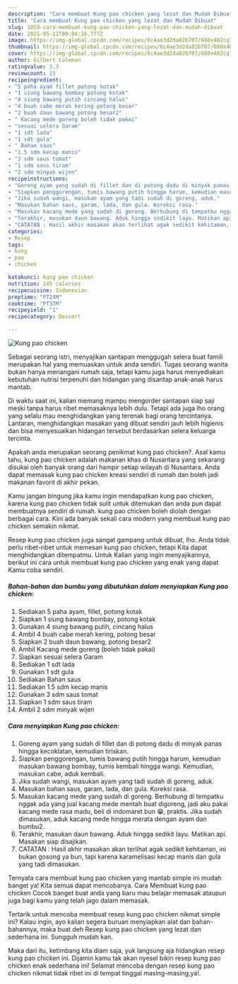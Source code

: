 ```yaml
---
description: "Cara membuat Kung pao chicken yang lezat dan Mudah Dibuat"
title: "Cara membuat Kung pao chicken yang lezat dan Mudah Dibuat"
slug: 1059-cara-membuat-kung-pao-chicken-yang-lezat-dan-mudah-dibuat
date: 2021-05-11T00:04:16.777Z
image: https://img-global.cpcdn.com/recipes/6c4ae3d2da82b707/680x482cq70/kung-pao-chicken-foto-resep-utama.jpg
thumbnail: https://img-global.cpcdn.com/recipes/6c4ae3d2da82b707/680x482cq70/kung-pao-chicken-foto-resep-utama.jpg
cover: https://img-global.cpcdn.com/recipes/6c4ae3d2da82b707/680x482cq70/kung-pao-chicken-foto-resep-utama.jpg
author: Gilbert Coleman
ratingvalue: 3.3
reviewcount: 15
recipeingredient:
- "5 paha ayam fillet potong kotak"
- "1 siung bawang bombay potong kotak"
- "4 siung bawang putih cincang halus"
- "4 buah cabe merah kering potong besar"
- "2 buah daun bawang potong besar2"
- " Kacang mede goreng boleh tidak pakai"
- "sesuai selera Garam"
- "1 sdt lada"
- "1 sdt gula"
- " Bahan saus"
- "1.5 sdm kecap manis"
- "3 sdm saus tomat"
- "1 sdm saus tiram"
- "2 sdm minyak wijen"
recipeinstructions:
- "Goreng ayam yang sudah di fillet dan di potong dadu di minyak panas hingga kecoklatan, kemudian tiriskan."
- "Siapkan penggorengan, tumis bawang putih hingga harum, kemudian masukan bawang bombay, tumis kembali hingga wangi. Kemudian, masukan cabe, aduk kembali."
- "Jika sudah wangi, masukan ayam yang tadi sudah di goreng, aduk."
- "Masukan bahan saus, garam, lada, dan gula. Koreksi rasa."
- "Masukan kacang mede yang sudah di goreng. Berhubung di tempatku nggak ada yang jual kacang mede mentah buat digoreng, jadi aku pakai kacang mede rasa madu, beli di indomaret bun 😁, praktis. Jika sudah dimasukan, aduk kacang mede hingga merata dengan ayam dan bumbu2."
- "Terakhir, masukan daun bawang. Aduk hingga sedikit layu. Matikan api. Masakan siap disajikan."
- "CATATAN : Hasil akhir masakan akan terlihat agak sedikit kehitaman, ini bukan gosong ya bun, tapi karena karamelisasi kecap manis dan gula yang tadi dimasukan."
categories:
- Resep
tags:
- kung
- pao
- chicken

katakunci: kung pao chicken 
nutrition: 145 calories
recipecuisine: Indonesian
preptime: "PT24M"
cooktime: "PT37M"
recipeyield: "1"
recipecategory: Dessert

---
```



![Kung pao chicken](https://img-global.cpcdn.com/recipes/6c4ae3d2da82b707/680x482cq70/kung-pao-chicken-foto-resep-utama.jpg)

Sebagai seorang istri, menyajikan santapan menggugah selera buat famili merupakan hal yang memuaskan untuk anda sendiri. Tugas seorang  wanita bukan hanya menangani rumah saja, tetapi kamu juga harus menyediakan kebutuhan nutrisi terpenuhi dan hidangan yang disantap anak-anak harus mantab.

Di waktu  saat ini, kalian memang mampu mengorder santapan siap saji meski tanpa harus ribet memasaknya lebih dulu. Tetapi ada juga lho orang yang selalu mau menghidangkan yang terenak bagi orang tercintanya. Lantaran, menghidangkan masakan yang dibuat sendiri jauh lebih higienis dan bisa menyesuaikan hidangan tersebut berdasarkan selera keluarga tercinta. 



Apakah anda merupakan seorang penikmat kung pao chicken?. Asal kamu tahu, kung pao chicken adalah makanan khas di Nusantara yang sekarang disukai oleh banyak orang dari hampir setiap wilayah di Nusantara. Anda dapat memasak kung pao chicken kreasi sendiri di rumah dan boleh jadi makanan favorit di akhir pekan.

Kamu jangan bingung jika kamu ingin mendapatkan kung pao chicken, karena kung pao chicken tidak sulit untuk ditemukan dan anda pun dapat membuatnya sendiri di rumah. kung pao chicken boleh diolah dengan berbagai cara. Kini ada banyak sekali cara modern yang membuat kung pao chicken semakin nikmat.

Resep kung pao chicken juga sangat gampang untuk dibuat, lho. Anda tidak perlu ribet-ribet untuk memesan kung pao chicken, tetapi Kita dapat menghidangkan ditempatmu. Untuk Kalian yang ingin menyajikannya, berikut ini cara untuk membuat kung pao chicken yang enak yang dapat Kamu coba sendiri.

<!--inarticleads1-->

##### Bahan-bahan dan bumbu yang dibutuhkan dalam menyiapkan Kung pao chicken:

1. Sediakan 5 paha ayam, fillet, potong kotak
1. Siapkan 1 siung bawang bombay, potong kotak
1. Gunakan 4 siung bawang putih, cincang halus
1. Ambil 4 buah cabe merah kering, potong besar
1. Siapkan 2 buah daun bawang, potong besar2
1. Ambil  Kacang mede goreng (boleh tidak pakai)
1. Siapkan sesuai selera Garam
1. Sediakan 1 sdt lada
1. Gunakan 1 sdt gula
1. Sediakan  Bahan saus
1. Sediakan 1.5 sdm kecap manis
1. Gunakan 3 sdm saus tomat
1. Siapkan 1 sdm saus tiram
1. Ambil 2 sdm minyak wijen




<!--inarticleads2-->

##### Cara menyiapkan Kung pao chicken:

1. Goreng ayam yang sudah di fillet dan di potong dadu di minyak panas hingga kecoklatan, kemudian tiriskan.
1. Siapkan penggorengan, tumis bawang putih hingga harum, kemudian masukan bawang bombay, tumis kembali hingga wangi. Kemudian, masukan cabe, aduk kembali.
1. Jika sudah wangi, masukan ayam yang tadi sudah di goreng, aduk.
1. Masukan bahan saus, garam, lada, dan gula. Koreksi rasa.
1. Masukan kacang mede yang sudah di goreng. Berhubung di tempatku nggak ada yang jual kacang mede mentah buat digoreng, jadi aku pakai kacang mede rasa madu, beli di indomaret bun 😁, praktis. Jika sudah dimasukan, aduk kacang mede hingga merata dengan ayam dan bumbu2.
1. Terakhir, masukan daun bawang. Aduk hingga sedikit layu. Matikan api. Masakan siap disajikan.
1. CATATAN : Hasil akhir masakan akan terlihat agak sedikit kehitaman, ini bukan gosong ya bun, tapi karena karamelisasi kecap manis dan gula yang tadi dimasukan.




Ternyata cara membuat kung pao chicken yang mantab simple ini mudah banget ya! Kita semua dapat mencobanya. Cara Membuat kung pao chicken Cocok banget buat anda yang baru mau belajar memasak ataupun juga bagi kamu yang telah jago dalam memasak.

Tertarik untuk mencoba membuat resep kung pao chicken nikmat simple ini? Kalau ingin, ayo kalian segera buruan menyiapkan alat dan bahan-bahannya, maka buat deh Resep kung pao chicken yang lezat dan sederhana ini. Sungguh mudah kan. 

Maka dari itu, ketimbang kita diam saja, yuk langsung aja hidangkan resep kung pao chicken ini. Dijamin kamu tak akan nyesel bikin resep kung pao chicken enak sederhana ini! Selamat mencoba dengan resep kung pao chicken nikmat tidak ribet ini di tempat tinggal masing-masing,ya!.

